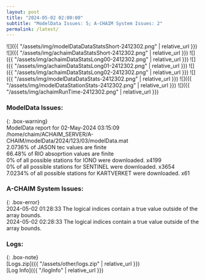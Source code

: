 ```yaml
---
layout: post
title: "2024-05-02 02:00:00"
subtitle: "ModelData Issues: 5; A-CHAIM System Issues: 2"
permalink: /latest/
---
```


![]({{ "/assets/img/modelDataDataStatsShort-2412302.png" | relative_url }})
![]({{ "/assets/img/achaimDataStatsShort-2412302.png" | relative_url }})
![]({{ "/assets/img/achaimDataStatsLong00-2412302.png" | relative_url }})
![]({{ "/assets/img/achaimDataStatsLong01-2412302.png" | relative_url }})
![]({{ "/assets/img/achaimDataStatsLong02-2412302.png" | relative_url }})
![]({{ "/assets/img/modelDataDataStats-2412302.png" | relative_url }})
![]({{ "/assets/img/modelDataStationStats-2412302.png" | relative_url }})
![]({{ "/assets/img/achaimRunTime-2412302.png" | relative_url }})


### ModelData Issues:  
  
{: .box-warning}  
 ModelData report for 02-May-2024 03:15:09   
 /home/chaim/ACHAIM_SERVER/A-CHAIM/modelData/2024/123/03/modelData.mat   
 2.0736% of JASON tec values are finite   
 66.48% of RIO absoprtion values are finite   
 0% of all possible stations for IONO were downloaded. x4199   
 0% of all possible stations for SENTINEL were downloaded. x3654   
 7.0234% of all possible stations for KARTVERKET were downloaded. x61   
  
### A-CHAIM System Issues:  
  
{: .box-error}  
2024-05-02 01:28:33 The logical indices contain a true value outside of the array bounds.  
2024-05-02 02:28:33 The logical indices contain a true value outside of the array bounds.  

### Logs:  
  
{: .box-note}  
[Logs.zip]({{ "/assets/other/logs.zip" | relative_url }})  
[Log Info]({{ "/logInfo" | relative_url }})  
